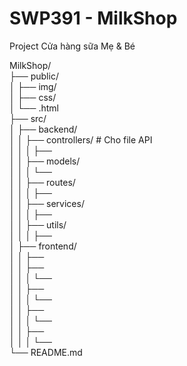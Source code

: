 # SWP391 - MilkShop

Project Cửa hàng sữa Mẹ & Bé

MilkShop/  
├── public/    
│   ├── img/  
│   ├── css/  
│   └── .html  
├── src/  
│   ├── backend/  
│   │   ├── controllers/            # Cho file API  
│   │   │   ├──   
│   │   ├── models/  
│   │   │   └──   
│   │   ├── routes/  
│   │   │   ├──       
│   │   ├── services/  
│   │   │   ├──   
│   │   ├── utils/  
│   │   │   ├──   
│   ├── frontend/  
│   │   ├──   
│   │   ├──   
│   │   │   └──   
│   │   ├──   
│   │   │   └──   
│   │   ├──   
│   │   │   └──   
│   │   ├──   
│   │   │   └──   
└── README.md  
  
